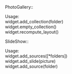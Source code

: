 PhotoGallery::  

Usage:  
	widget.add_collection(folder)  
	widget.empty_collection()  
	widget.recompute_layout()  


SlideShow::  

Usage:  
	widget.add_sources([*folders])  
	widget.add_slide(picture)  
	widget.add_source(folder)
